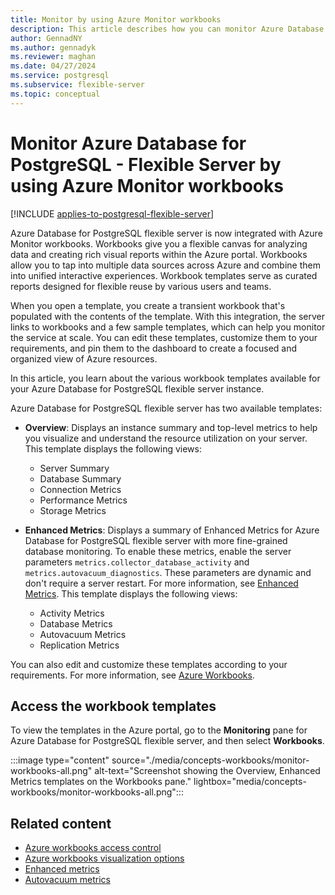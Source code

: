 ```yaml
---
title: Monitor by using Azure Monitor workbooks
description: This article describes how you can monitor Azure Database for PostgreSQL - Flexible Server by using Azure Monitor workbooks.
author: GennadNY
ms.author: gennadyk
ms.reviewer: maghan
ms.date: 04/27/2024
ms.service: postgresql
ms.subservice: flexible-server
ms.topic: conceptual
---
```


# Monitor Azure Database for PostgreSQL - Flexible Server by using Azure Monitor workbooks

[!INCLUDE [applies-to-postgresql-flexible-server](../includes/applies-to-postgresql-flexible-server.md)]

Azure Database for PostgreSQL flexible server is now integrated with Azure Monitor workbooks. Workbooks give you a flexible canvas for analyzing data and creating rich visual reports within the Azure portal. Workbooks allow you to tap into multiple data sources across Azure and combine them into unified interactive experiences. Workbook templates serve as curated reports designed for flexible reuse by various users and teams.

When you open a template, you create a transient workbook that's populated with the contents of the template. With this integration, the server links to workbooks and a few sample templates, which can help you monitor the service at scale. You can edit these templates, customize them to your requirements, and pin them to the dashboard to create a focused and organized view of Azure resources.

In this article, you learn about the various workbook templates available for your Azure Database for PostgreSQL flexible server instance.

Azure Database for PostgreSQL flexible server has two available templates:

- **Overview**: Displays an instance summary and top-level metrics to help you visualize and understand the resource utilization on your server. This template displays the following views:

    * Server Summary
    * Database Summary
    * Connection Metrics
    * Performance Metrics
    * Storage Metrics

- **Enhanced Metrics**: Displays a summary of Enhanced Metrics for Azure Database for PostgreSQL flexible server with more fine-grained database monitoring. To enable these metrics, enable the server parameters `metrics.collector_database_activity` and `metrics.autovacuum_diagnostics`. These parameters are dynamic and don't require a server restart. For more information, see [Enhanced Metrics](./concepts-monitoring.md#enhanced-metrics). This template displays the following views:

    * Activity Metrics
    * Database Metrics
    * Autovacuum Metrics
    * Replication Metrics

You can also edit and customize these templates according to your requirements. For more information, see [Azure Workbooks](../../azure-monitor/visualize/workbooks-overview.md).

## Access the workbook templates

To view the templates in the Azure portal, go to the **Monitoring** pane for Azure Database for PostgreSQL flexible server, and then select **Workbooks**.

:::image type="content" source="./media/concepts-workbooks/monitor-workbooks-all.png" alt-text="Screenshot showing the Overview, Enhanced Metrics templates on the Workbooks pane." lightbox="media/concepts-workbooks/monitor-workbooks-all.png":::

## Related content

- [Azure workbooks access control](../../azure-monitor/visualize/workbooks-overview.md#access-control)
- [Azure workbooks visualization options](../../azure-monitor/visualize/workbooks-visualizations.md)
- [Enhanced metrics](concepts-monitoring.md#enhanced-metrics)
- [Autovacuum metrics](concepts-monitoring.md#autovacuum-metrics)
